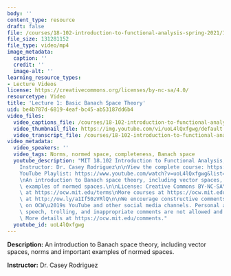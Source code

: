 ```yaml
---
body: ''
content_type: resource
draft: false
file: /courses/18-102-introduction-to-functional-analysis-spring-2021/18102-sp21-lecture-1_360p_16_9.mp4
file_size: 131281152
file_type: video/mp4
image_metadata:
  caption: ''
  credit: ''
  image-alt: ''
learning_resource_types:
- Lecture Videos
license: https://creativecommons.org/licenses/by-nc-sa/4.0/
resourcetype: Video
title: 'Lecture 1: Basic Banach Space Theory'
uid: be4b787d-6819-4eaf-bc45-ab53187dd6b4
video_files:
  video_captions_file: /courses/18-102-introduction-to-functional-analysis-spring-2021/1BRKOGGt300YNhhO2wSzymgiNticxV5nR_transcript.webvtt
  video_thumbnail_file: https://img.youtube.com/vi/uoL4lQxfgwg/default.jpg
  video_transcript_file: /courses/18-102-introduction-to-functional-analysis-spring-2021/1BRKOGGt300YNhhO2wSzymgiNticxV5nR_transcript.pdf
video_metadata:
  video_speakers: ''
  video_tags: Norms, normed space, completeness, Banach space
  youtube_description: "MIT 18.102 Introduction to Functional Analysis, Spring 2021\n\
    Instructor: Dr. Casey Rodriguez\n\nView the complete course: https://ocw.mit.edu/courses/18-102-introduction-to-functional-analysis-spring-2021/\n\
    YouTube Playlist: https://www.youtube.com/watch?v=uoL4lQxfgwg&list=PLUl4u3cNGP63micsJp_--fRAjZXPrQzW_&index=1\n\
    \nAn introduction to Banach space theory, including vector spaces, norms and important\
    \ examples of normed spaces.\n\nLicense: Creative Commons BY-NC-SA\nMore information\
    \ at https://ocw.mit.edu/terms\nMore courses at https://ocw.mit.edu\nSupport OCW\
    \ at http://ow.ly/a1If50zVRlQ\n\nWe encourage constructive comments and discussion\
    \ on OCW\u2019s YouTube and other social media channels. Personal attacks, hate\
    \ speech, trolling, and inappropriate comments are not allowed and may be removed.\
    \ More details at https://ocw.mit.edu/comments."
  youtube_id: uoL4lQxfgwg
---
```

**Description:** An introduction to Banach space theory, including vector spaces, norms and important examples of normed spaces.

**Instructor:** Dr. Casey Rodriguez
